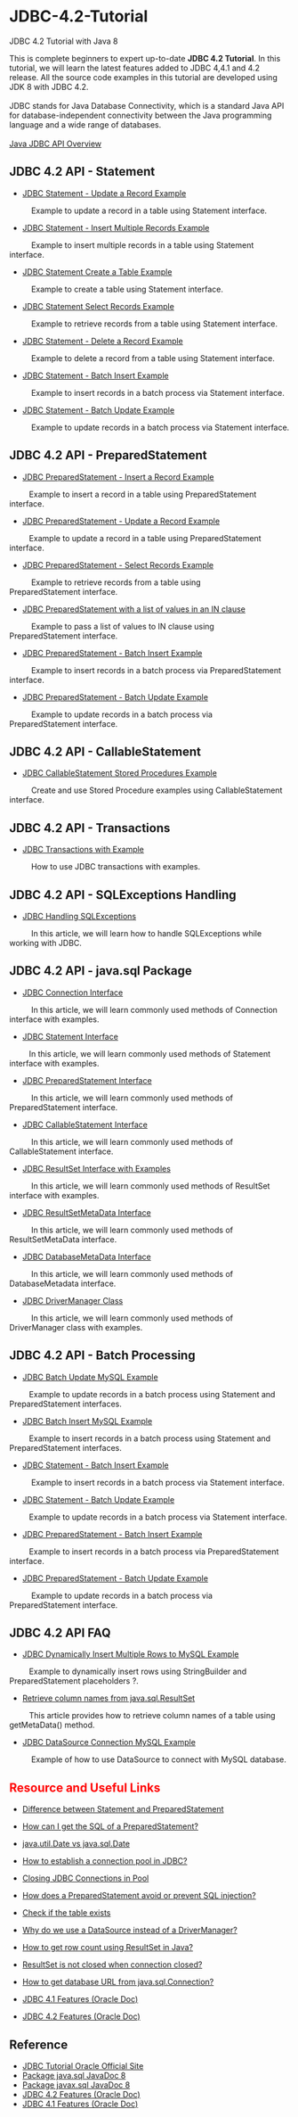 # JDBC-4.2-Tutorial
JDBC 4.2 Tutorial with Java 8


<div dir="ltr" style="text-align: left;" trbidi="on">

This is complete beginners to expert up-to-date <b>JDBC 4.2 Tutorial</b>. In this tutorial, we will learn the latest features added to JDBC 4,4.1 and 4.2 release. All the source code examples in this tutorial are developed using JDK 8 with JDBC 4.2.<br>
<br>
JDBC stands for Java Database Connectivity, which is a standard Java API for database-independent connectivity between the Java programming language and a wide range of databases.<br>
<br>
<a href="http://www.javaguides.net/2018/10/java-jdbc-api-overview.html" target="_blank">Java JDBC API Overview</a><br>
<h2 style="text-align: left;">
JDBC 4.2 API - Statement</h2>
<ul style="text-align: left;">
<li><a href="http://www.javaguides.net/2018/10/jdbc-statement-update-record-example.html" target="_blank">JDBC Statement - Update a Record Example</a></li>
</ul>
&nbsp; &nbsp; &nbsp; &nbsp; &nbsp; Example to update a record in a table using Statement interface.<br>
<ul style="text-align: left;">
<li><a href="http://www.javaguides.net/2018/10/jdbc-statement-insert-multiple-records-example.html" target="_blank">JDBC Statement - Insert Multiple Records Example</a></li>
</ul>
&nbsp; &nbsp; &nbsp; &nbsp; &nbsp; Example to insert multiple records in a table using Statement interface.<br>
<ul style="text-align: left;">
<li><a href="http://www.javaguides.net/2018/10/jdbc-statement-create-table-example.html" target="_blank">JDBC Statement Create a Table Example</a></li>
</ul>
&nbsp; &nbsp; &nbsp; &nbsp; &nbsp; Example to create a table using Statement interface.<br>
<ul style="text-align: left;">
<li><a href="http://www.javaguides.net/2018/10/jdbc-statement-select-records-example.html" target="_blank">JDBC Statement Select Records Example</a></li>
</ul>
&nbsp; &nbsp; &nbsp; &nbsp; &nbsp; Example to retrieve records from a table using Statement interface.<br>
<ul style="text-align: left;">
<li><a href="http://www.javaguides.net/2018/10/jdbc-statement-delete-record-example.html" target="_blank">JDBC Statement - Delete a Record Example</a></li>
</ul>
&nbsp; &nbsp; &nbsp; &nbsp; &nbsp; Example to delete a record from a table using Statement interface.<br>
<ul style="text-align: left;">
<li><a href="http://www.javaguides.net/2018/10/jdbc-statement-batch-insert-example.html" target="_blank">JDBC Statement - Batch Insert Example</a></li>
</ul>
&nbsp; &nbsp; &nbsp; &nbsp; &nbsp; Example to insert records in a batch process via Statement interface.<br>
<ul style="text-align: left;">
<li><a href="http://www.javaguides.net/2018/10/jdbc-statement-batch-update-example.html" target="_blank">JDBC Statement - Batch Update Example</a></li>
</ul>
&nbsp; &nbsp; &nbsp; &nbsp; &nbsp; Example to update records in a batch process via Statement interface.<br>
<h2 style="text-align: left;">
JDBC 4.2 API - PreparedStatement</h2>
<ul style="text-align: left;">
<li><a href="http://www.javaguides.net/2018/10/jdbc-preparedstatement-insert-record-example.html" target="_blank">JDBC PreparedStatement - Insert a Record Example</a></li>
</ul>
&nbsp; &nbsp; &nbsp; &nbsp; &nbsp;Example to insert a record in a table using PreparedStatement interface.<br>
<ul style="text-align: left;">
<li><a href="http://www.javaguides.net/2018/10/jdbc-preparedstatement-update-record-example.html" target="_blank">JDBC PreparedStatement - Update a Record Example</a></li>
</ul>
&nbsp; &nbsp; &nbsp; &nbsp; &nbsp;Example to update a record in a table using PreparedStatement interface.<br>
<ul style="text-align: left;">
<li><a href="http://www.javaguides.net/2018/10/jdbc-preparedstatement-select-records-example.html" target="_blank">JDBC PreparedStatement - Select Records Example</a></li>
</ul>
&nbsp; &nbsp; &nbsp; &nbsp; &nbsp; Example to retrieve records from a table using PreparedStatement&nbsp;interface.<br>
<ul style="text-align: left;">
<li><a href="http://www.javaguides.net/2018/10/jdbc-preparedstatement-with-list-of.html" target="_blank">JDBC PreparedStatement with a list of values in an IN clause</a></li>
</ul>
&nbsp; &nbsp; &nbsp; &nbsp; &nbsp; Example to pass a list of values to IN clause&nbsp;using PreparedStatement&nbsp;interface.<br>
<ul style="text-align: left;">
<li><a href="http://www.javaguides.net/2018/10/jdbc-preparedstatement-batch-insert-example.html" target="_blank">JDBC PreparedStatement - Batch Insert Example</a></li>
</ul>
&nbsp; &nbsp; &nbsp; &nbsp; &nbsp; Example to insert records in a batch process via PreparedStatement interface.<br>
<ul style="text-align: left;">
<li><a href="http://www.javaguides.net/2018/10/jdbc-preparedstatement-batch-update.html" target="_blank">JDBC PreparedStatement - Batch Update Example</a></li>
</ul>
&nbsp; &nbsp; &nbsp; &nbsp; &nbsp; Example to update records in a batch process via PreparedStatement&nbsp;interface.<br>
<h2 style="text-align: left;">
JDBC 4.2 API - CallableStatement</h2>
<ul style="text-align: left;">
<li><a href="http://www.javaguides.net/2018/10/jdbc-callablestatement-stored-procedures-example.html" target="_blank">JDBC CallableStatement Stored Procedures Example</a></li>
</ul>
&nbsp; &nbsp; &nbsp; &nbsp; &nbsp; Create and use Stored Procedure examples using CallableStatement interface.<br>
<h2 style="text-align: left;">
JDBC 4.2 API - Transactions</h2>
<ul style="text-align: left;">
<li><a href="http://www.javaguides.net/2018/10/jdbc-transactions-with-example.html" target="_blank">JDBC Transactions with Example</a></li>
</ul>
&nbsp; &nbsp; &nbsp; &nbsp; &nbsp; How to use JDBC transactions with examples.<br>
<h2 style="text-align: left;">
JDBC 4.2 API - SQLExceptions Handling</h2>
<ul style="text-align: left;">
<li><a href="http://www.javaguides.net/2018/10/jdbc-handling-sqlexceptions.html" target="_blank">JDBC Handling SQLExceptions</a></li>
</ul>
<div>
&nbsp; &nbsp; &nbsp; &nbsp; &nbsp; In this article, we will learn how to handle SQLExceptions while working with JDBC.</div>
<h2 style="text-align: left;">
JDBC 4.2 API - java.sql Package</h2>
<ul style="text-align: left;">
<li><a href="http://www.javaguides.net/2018/10/jdbc-connection-interface.html" target="_blank">JDBC Connection Interface</a></li>
</ul>
<div>
&nbsp; &nbsp; &nbsp; &nbsp; &nbsp; In this article, we will learn commonly used methods of Connection interface with examples.</div>
<ul style="text-align: left;">
<li><a href="http://www.javaguides.net/2018/10/jdbc-statement-interface.html" target="_blank">JDBC Statement Interface</a></li>
</ul>
&nbsp; &nbsp; &nbsp; &nbsp; &nbsp;In this article, we will learn commonly used methods of Statement interface with examples.<br>
<ul style="text-align: left;">
<li><a href="http://www.javaguides.net/2018/10/jdbc-preparedstatement-interface.html" target="_blank">JDBC PreparedStatement Interface</a></li>
</ul>
&nbsp; &nbsp; &nbsp; &nbsp; &nbsp; In this article, we will learn commonly used methods of PreparedStatement interface.<br>
<ul style="text-align: left;">
<li><a href="http://www.javaguides.net/2018/10/jdbc-callablestatement-interface.html" target="_blank">JDBC CallableStatement Interface</a></li>
</ul>
&nbsp; &nbsp; &nbsp; &nbsp; &nbsp; In this article, we will learn commonly used methods of CallableStatement interface.<br>
<ul style="text-align: left;">
<li><a href="http://www.javaguides.net/2018/10/jdbc-resultset-interface-with-examples.html" target="_blank">JDBC ResultSet Interface with Examples</a></li>
</ul>
&nbsp; &nbsp; &nbsp; &nbsp; &nbsp; In this article, we will learn commonly used methods of ResultSet interface with examples.<br>
<ul style="text-align: left;">
<li><a href="http://www.javaguides.net/2018/10/jdbc-resultsetmetadata-interface.html" target="_blank">JDBC ResultSetMetaData Interface</a></li>
</ul>
&nbsp; &nbsp; &nbsp; &nbsp; &nbsp; In this article, we will learn commonly used methods of ResultSetMetaData interface.<br>
<ul style="text-align: left;">
<li><a href="http://www.javaguides.net/2018/10/jdbc-databasemetadata-interface.html" target="_blank">JDBC DatabaseMetaData Interface</a></li>
</ul>
&nbsp; &nbsp; &nbsp; &nbsp; &nbsp; In this article, we will learn commonly used methods of DatabaseMetadata interface.<br>
<ul style="text-align: left;">
<li><a href="http://www.javaguides.net/2018/10/jdbc-drivermanager-class.html" target="_blank">JDBC DriverManager Class</a></li>
</ul>
&nbsp; &nbsp; &nbsp; &nbsp; &nbsp; In this article, we will learn commonly used methods of DriverManager class with examples.<br>
<h2 style="text-align: left;">
JDBC 4.2 API - Batch Processing</h2>
<ul style="text-align: left;">
<li><a href="http://www.javaguides.net/2018/10/jdbc-batch-update-mysql-example.html" target="_blank">JDBC Batch Update MySQL Example</a></li>
</ul>
&nbsp; &nbsp; &nbsp; &nbsp; &nbsp;Example to update records in a batch process using Statement and PreparedStatement interfaces.<br>
<ul style="text-align: left;">
<li><a href="http://www.javaguides.net/2018/10/jdbc-batch-insert-mysql-example.html" target="_blank">JDBC Batch Insert MySQL Example</a></li>
</ul>
&nbsp; &nbsp; &nbsp; &nbsp; &nbsp;Example to insert records in a batch process using Statement and PreparedStatement interfaces.<br>
<ul style="text-align: left;">
<li><a href="http://www.javaguides.net/2018/10/jdbc-statement-batch-insert-example.html" target="_blank">JDBC Statement - Batch Insert Example</a></li>
</ul>
&nbsp; &nbsp; &nbsp; &nbsp; &nbsp; Example to insert records in a batch process via Statement interface.<br>
<ul style="text-align: left;">
<li><a href="http://www.javaguides.net/2018/10/jdbc-statement-batch-update-example.html" target="_blank">JDBC Statement - Batch Update Example</a></li>
</ul>
&nbsp; &nbsp; &nbsp; &nbsp; &nbsp;Example to update records in a batch process via Statement interface.<br>
<ul style="text-align: left;">
<li><a href="http://www.javaguides.net/2018/10/jdbc-preparedstatement-batch-insert-example.html" target="_blank">JDBC PreparedStatement - Batch Insert Example</a></li>
</ul>
&nbsp; &nbsp; &nbsp; &nbsp; &nbsp;Example to insert records in a batch process via PreparedStatement interface.<br>
<ul style="text-align: left;">
<li><a href="http://www.javaguides.net/2018/10/jdbc-preparedstatement-batch-update.html" target="_blank">JDBC PreparedStatement - Batch Update Example</a></li>
</ul>
&nbsp; &nbsp; &nbsp; &nbsp; &nbsp; Example to update records in a batch process via PreparedStatement&nbsp;interface.<br>
<h2 style="text-align: left;">
JDBC 4.2 API FAQ</h2>
<ul style="text-align: left;">
<li><a href="http://www.javaguides.net/2018/10/jdbc-dynamically-insert-multiple-rows-to-mysql-example.html" target="_blank">JDBC Dynamically Insert Multiple Rows to MySQL Example</a></li>
</ul>
&nbsp; &nbsp; &nbsp; &nbsp; &nbsp;Example to dynamically insert rows using StringBuilder and PreparedStatement placeholders ?.<br>
<ul style="text-align: left;">
<li><a href="http://www.javaguides.net/2018/10/retrieve-column-names-from.html" target="_blank">Retrieve column names from java.sql.ResultSet</a></li>
</ul>
&nbsp; &nbsp; &nbsp; &nbsp; &nbsp;This article provides how to retrieve column names of a table using getMetaData() method.<br>
<ul style="text-align: left;">
<li><a href="https://www.blogger.com/">JDBC DataSource Connection MySQL Example</a></li>
</ul>
&nbsp; &nbsp; &nbsp; &nbsp; &nbsp; Example of how to use DataSource to connect with MySQL database.<br>
<h2 style="text-align: left;">
<span style="color: red;">Resource and Useful Links</span></h2>
<div>
<div style="text-align: left;">
</div>
<ul style="text-align: left;">
<li><a href="https://stackoverflow.com/questions/3271249/difference-between-statement-and-preparedstatement" target="_blank">Difference between Statement and PreparedStatement</a></li>
</ul>
<ul style="text-align: left;">
<li><a href="https://stackoverflow.com/questions/2382532/how-can-i-get-the-sql-of-a-preparedstatement" target="_blank">How can I get the SQL of a PreparedStatement?</a></li>
</ul>
<ul style="text-align: left;">
<li><a href="https://stackoverflow.com/questions/2305973/java-util-date-vs-java-sql-date" target="_blank">java.util.Date vs java.sql.Date</a></li>
</ul>
<ul style="text-align: left;">
<li><a href="https://stackoverflow.com/questions/2835090/how-to-establish-a-connection-pool-in-jdbc" target="_blank">How to establish a connection pool in JDBC?</a></li>
</ul>
<ul style="text-align: left;">
<li><a href="https://stackoverflow.com/questions/4938517/closing-jdbc-connections-in-pool" target="_blank">Closing JDBC Connections in Pool</a></li>
</ul>
<ul style="text-align: left;">
<li><a href="https://stackoverflow.com/questions/1582161/how-does-a-preparedstatement-avoid-or-prevent-sql-injection" target="_blank">How does a PreparedStatement avoid or prevent SQL injection?</a></li>
</ul>
<ul style="text-align: left;">
<li><a href="https://stackoverflow.com/questions/2942788/check-if-table-exists" target="_blank">Check if the table exists</a></li>
</ul>
<ul style="text-align: left;">
<li><a href="https://stackoverflow.com/questions/15198319/why-do-we-use-a-datasource-instead-of-a-drivermanager" target="_blank">Why do we use a DataSource instead of a DriverManager?</a></li>
</ul>
<ul style="text-align: left;">
<li><a href="https://stackoverflow.com/questions/7886462/how-to-get-row-count-using-resultset-in-java" target="_blank">How to get row count using ResultSet in Java?</a></li>
</ul>
<ul style="text-align: left;">
<li><a href="https://stackoverflow.com/questions/103938/resultset-not-closed-when-connection-closed" target="_blank">ResultSet is not closed when connection closed?</a></li>
</ul>
<ul style="text-align: left;">
<li><a href="https://stackoverflow.com/questions/5718952/how-to-get-database-url-from-java-sql-connection" target="_blank">How to get database URL from java.sql.Connection?</a></li>
</ul>
<div style="text-align: left;">
</div>
<ul style="text-align: left;">
<li><a href="https://docs.oracle.com/javase/8/docs/technotes/guides/jdbc/jdbc_41.html" target="_blank">JDBC 4.1 Features  (Oracle Doc)</a></li>
</ul>
<ul style="text-align: left;">
<li><a href="https://docs.oracle.com/javase/8/docs/technotes/guides/jdbc/jdbc_42.html" target="_blank">JDBC 4.2 Features (Oracle Doc)</a></li>
</ul>
</div>
<div>
<h2 style="text-align: left;">
Reference</h2>
<ul>
<li><a href="https://docs.oracle.com/javase/tutorial/jdbc/basics/index.html" target="_blank">JDBC Tutorial Oracle Official Site</a></li>
<li><a href="https://docs.oracle.com/javase/8/docs/api/java/sql/package-summary.html" target="_blank">Package java.sql JavaDoc 8</a></li>
<li><a href="https://docs.oracle.com/javase/8/docs/api/javax/sql/package-summary.html" target="_blank">Package javax.sql JavaDoc 8</a></li>
<li><a href="https://docs.oracle.com/javase/8/docs/technotes/guides/jdbc/jdbc_42.html" target="_blank">JDBC 4.2 Features (Oracle Doc)</a></li>
<li><a href="https://docs.oracle.com/javase/8/docs/technotes/guides/jdbc/jdbc_41.html" target="_blank">JDBC 4.1 Features (Oracle Doc)</a></li>
</ul>
</div>
</div>

